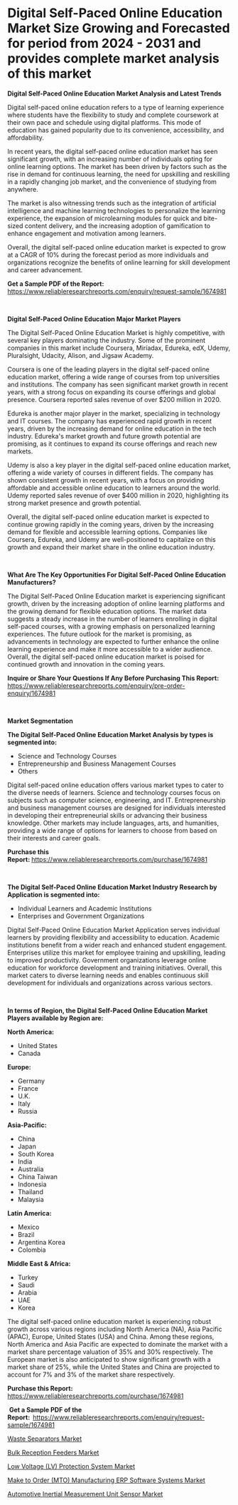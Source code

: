 <p><h1>Digital Self-Paced Online Education Market Size Growing and Forecasted for period from 2024 - 2031 and provides complete market analysis of this market</h1></p><p><strong>Digital Self-Paced Online Education Market Analysis and Latest Trends</strong></p>
<p><p>Digital self-paced online education refers to a type of learning experience where students have the flexibility to study and complete coursework at their own pace and schedule using digital platforms. This mode of education has gained popularity due to its convenience, accessibility, and affordability.</p><p>In recent years, the digital self-paced online education market has seen significant growth, with an increasing number of individuals opting for online learning options. The market has been driven by factors such as the rise in demand for continuous learning, the need for upskilling and reskilling in a rapidly changing job market, and the convenience of studying from anywhere.</p><p>The market is also witnessing trends such as the integration of artificial intelligence and machine learning technologies to personalize the learning experience, the expansion of microlearning modules for quick and bite-sized content delivery, and the increasing adoption of gamification to enhance engagement and motivation among learners.</p><p>Overall, the digital self-paced online education market is expected to grow at a CAGR of 10% during the forecast period as more individuals and organizations recognize the benefits of online learning for skill development and career advancement.</p></p>
<p><strong>Get a Sample PDF of the Report:&nbsp;</strong> <a href="https://www.reliableresearchreports.com/enquiry/request-sample/1674981">https://www.reliableresearchreports.com/enquiry/request-sample/1674981</a></p>
<p>&nbsp;</p>
<p><strong>Digital Self-Paced Online Education Major Market Players</strong></p>
<p><p>The Digital Self-Paced Online Education Market is highly competitive, with several key players dominating the industry. Some of the prominent companies in this market include Coursera, Miríadax, Edureka, edX, Udemy, Pluralsight, Udacity, Alison, and Jigsaw Academy.</p><p>Coursera is one of the leading players in the digital self-paced online education market, offering a wide range of courses from top universities and institutions. The company has seen significant market growth in recent years, with a strong focus on expanding its course offerings and global presence. Coursera reported sales revenue of over $200 million in 2020.</p><p>Edureka is another major player in the market, specializing in technology and IT courses. The company has experienced rapid growth in recent years, driven by the increasing demand for online education in the tech industry. Edureka's market growth and future growth potential are promising, as it continues to expand its course offerings and reach new markets.</p><p>Udemy is also a key player in the digital self-paced online education market, offering a wide variety of courses in different fields. The company has shown consistent growth in recent years, with a focus on providing affordable and accessible online education to learners around the world. Udemy reported sales revenue of over $400 million in 2020, highlighting its strong market presence and growth potential.</p><p>Overall, the digital self-paced online education market is expected to continue growing rapidly in the coming years, driven by the increasing demand for flexible and accessible learning options. Companies like Coursera, Edureka, and Udemy are well-positioned to capitalize on this growth and expand their market share in the online education industry.</p></p>
<p>&nbsp;</p>
<p><strong>What Are The Key Opportunities For Digital Self-Paced Online Education Manufacturers?</strong></p>
<p><p>The Digital Self-Paced Online Education market is experiencing significant growth, driven by the increasing adoption of online learning platforms and the growing demand for flexible education options. The market data suggests a steady increase in the number of learners enrolling in digital self-paced courses, with a growing emphasis on personalized learning experiences. The future outlook for the market is promising, as advancements in technology are expected to further enhance the online learning experience and make it more accessible to a wider audience. Overall, the digital self-paced online education market is poised for continued growth and innovation in the coming years.</p></p>
<p><strong>Inquire or Share Your Questions If Any Before Purchasing This Report:</strong> <a href="https://www.reliableresearchreports.com/enquiry/pre-order-enquiry/1674981">https://www.reliableresearchreports.com/enquiry/pre-order-enquiry/1674981</a></p>
<p>&nbsp;</p>
<p><strong>Market Segmentation</strong></p>
<p><strong>The Digital Self-Paced Online Education Market Analysis by types is segmented into:</strong></p>
<p><ul><li>Science and Technology Courses</li><li>Entrepreneurship and Business Management Courses</li><li>Others</li></ul></p>
<p><p>Digital self-paced online education offers various market types to cater to the diverse needs of learners. Science and technology courses focus on subjects such as computer science, engineering, and IT. Entrepreneurship and business management courses are designed for individuals interested in developing their entrepreneurial skills or advancing their business knowledge. Other markets may include languages, arts, and humanities, providing a wide range of options for learners to choose from based on their interests and career goals.</p></p>
<p><strong>Purchase this Report:&nbsp;</strong><a href="https://www.reliableresearchreports.com/purchase/1674981">https://www.reliableresearchreports.com/purchase/1674981</a></p>
<p>&nbsp;</p>
<p><strong>The Digital Self-Paced Online Education Market Industry Research by Application is segmented into:</strong></p>
<p><ul><li>Individual Learners and Academic Institutions</li><li>Enterprises and Government Organizations</li></ul></p>
<p><p>Digital Self-Paced Online Education Market Application serves individual learners by providing flexibility and accessibility to education. Academic institutions benefit from a wider reach and enhanced student engagement. Enterprises utilize this market for employee training and upskilling, leading to improved productivity. Government organizations leverage online education for workforce development and training initiatives. Overall, this market caters to diverse learning needs and enables continuous skill development for individuals and organizations across various sectors.</p></p>
<p>&nbsp;</p>
<p><strong>In terms of Region, the Digital Self-Paced Online Education Market Players available by Region are:</strong></p>
<p>
    <p> <strong> North America: </strong>
        <ul>
            <li>United States</li>
            <li>Canada</li>
        </ul>
        </p> 
    <p> <strong> Europe: </strong>
        <ul>
            <li>Germany</li>
            <li>France</li>
            <li>U.K.</li>
            <li>Italy</li>
            <li>Russia</li>
        </ul>
        </p> 
    <p> <strong> Asia-Pacific: </strong>
        <ul>
            <li>China</li>
            <li>Japan</li>
            <li>South Korea</li>
            <li>India</li>
            <li>Australia</li>
            <li>China Taiwan</li>
            <li>Indonesia</li>
            <li>Thailand</li>
            <li>Malaysia</li>
        </ul>
        </p> 
    <p> <strong> Latin America: </strong>
        <ul>
            <li>Mexico</li>
            <li>Brazil</li>
            <li>Argentina Korea</li>
            <li>Colombia</li>
        </ul>
        </p> 
    <p> <strong> Middle East & Africa: </strong>
        <ul>
            <li>Turkey</li>
            <li>Saudi</li>
            <li>Arabia</li>
            <li>UAE</li>
            <li>Korea</li>
        </ul>
    </p>
    </p>
<p><p>The digital self-paced online education market is experiencing robust growth across various regions including North America (NA), Asia Pacific (APAC), Europe, United States (USA) and China. Among these regions, North America and Asia Pacific are expected to dominate the market with a market share percentage valuation of 35% and 30% respectively. The European market is also anticipated to show significant growth with a market share of 25%, while the United States and China are projected to account for 7% and 3% of the market share respectively.</p></p>
<p><strong>Purchase this Report: </strong><a href="https://www.reliableresearchreports.com/purchase/1674981">https://www.reliableresearchreports.com/purchase/1674981</a></p>
<p>&nbsp;<strong>Get a Sample PDF of the Report:&nbsp;&nbsp;</strong><a href="https://www.reliableresearchreports.com/enquiry/request-sample/1674981">https://www.reliableresearchreports.com/enquiry/request-sample/1674981</a></p>
<p><strong></strong></p>
<p><p><a href="https://github.com/jsmusil/Market-Research-Report-List-2/blob/main/waste-separators-market.md">Waste Separators Market</a></p><p><a href="https://github.com/yemakinde/Market-Research-Report-List-1/blob/main/bulk-reception-feeders-market.md">Bulk Reception Feeders Market</a></p><p><a href="https://medium.com/@juliepayne1928/low-voltage-lv-protection-system-market-insight-market-trends-growth-forecasted-from-2024-to-e9e4bcfa8bca">Low Voltage (LV) Protection System Market</a></p><p><a href="https://medium.com/@juliepayne1928/make-to-order-mto-manufacturing-erp-software-systems-market-competitive-analysis-market-trends-b4a26cf77c3c">Make to Order (MTO) Manufacturing ERP Software Systems Market</a></p><p><a href="https://issuu.com/reportprime-2/docs/automotive-inertial-measurement-unit-sensor-market">Automotive Inertial Measurement Unit Sensor Market</a></p></p>